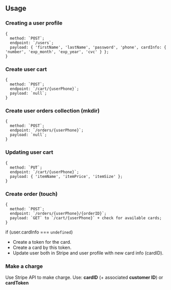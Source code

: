 ## Usage
### Creating a user profile
```
{
  method: `POST`;
  endpoint: `/users`;
  payload: { 'firstName', 'lastName', 'password', 'phone', cardInfo: { 'number', 'exp_month', 'exp_year', 'cvc' } };
}
```
### Create user cart
```
{
  method: `POST`;
  endpoint: `/cart/{userPhone}`;
  payload: `null`;
}
```
### Create user orders collection (mkdir)
```
{
  method: `POST`;
  endpoint: `/orders/{userPhone}`;
  payload: `null`;
}
```
### Updating user cart
```
{
  method: `PUT`;
  endpoint: `/cart/{userPhone}`;
  payload: { 'itemName', 'itemPrice', 'itemSize' };
}
```
### Create order (touch)
```
{
  method: `POST`;
  endpoint: `/orders/{userPhone}/{orderID}`;
  payload: `GET` to `/cart/{userPhone}` + check for available cards;
}
```

if (user.cardInfo ===  `undefined`) 
  - Create a token for the card.
  - Create a card by this token.
  - Update user both in Stripe and user profile with new card info (cardID).


### Make a charge
Use Stripe API to make charge. 
Use: **cardID** (+ associated **customer ID**) or **cardToken**